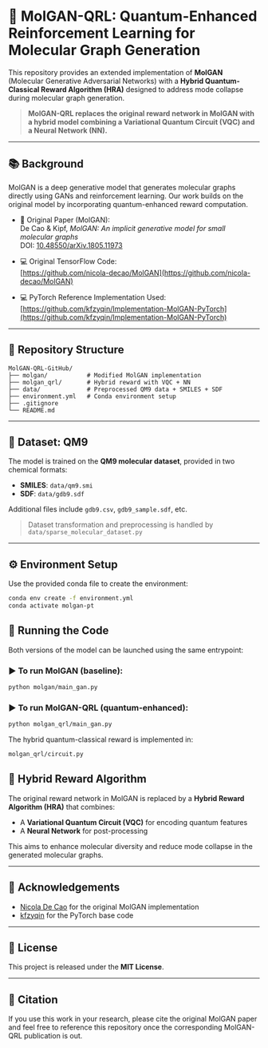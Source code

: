 # 🧪 MolGAN-QRL: Quantum-Enhanced Reinforcement Learning for Molecular Graph Generation

This repository provides an extended implementation of **MolGAN** (Molecular Generative Adversarial Networks) with a **Hybrid Quantum-Classical Reward Algorithm (HRA)** designed to address mode collapse during molecular graph generation.

> **MolGAN-QRL replaces the original reward network in MolGAN with a hybrid model combining a Variational Quantum Circuit (VQC) and a Neural Network (NN).**

---

## 📚 Background

MolGAN is a deep generative model that generates molecular graphs directly using GANs and reinforcement learning. Our work builds on the original model by incorporating quantum-enhanced reward computation.

- 📄 Original Paper (MolGAN):  
  De Cao & Kipf, *MolGAN: An implicit generative model for small molecular graphs*  
  DOI: [10.48550/arXiv.1805.11973](https://doi.org/10.48550/arXiv.1805.11973)

- 💻 Original TensorFlow Code:  
  [https://github.com/nicola-decao/MolGAN](https://github.com/nicola-decao/MolGAN)

- 💻 PyTorch Reference Implementation Used:  
  [https://github.com/kfzyqin/Implementation-MolGAN-PyTorch](https://github.com/kfzyqin/Implementation-MolGAN-PyTorch)

---

## 📂 Repository Structure

```plaintext
MolGAN-QRL-GitHub/
├── molgan/           # Modified MolGAN implementation
├── molgan_qrl/       # Hybrid reward with VQC + NN
├── data/             # Preprocessed QM9 data + SMILES + SDF
├── environment.yml   # Conda environment setup
├── .gitignore
└── README.md
```

---

## 🧬 Dataset: QM9

The model is trained on the **QM9 molecular dataset**, provided in two chemical formats:

- **SMILES**: `data/qm9.smi`
- **SDF**: `data/gdb9.sdf`

Additional files include `gdb9.csv`, `gdb9_sample.sdf`, etc.

> Dataset transformation and preprocessing is handled by  
> `data/sparse_molecular_dataset.py`

---

## ⚙️ Environment Setup

Use the provided conda file to create the environment:

```bash
conda env create -f environment.yml
conda activate molgan-pt
```

## 🚀 Running the Code

Both versions of the model can be launched using the same entrypoint:

### ▶️ To run **MolGAN** (baseline):
```bash
python molgan/main_gan.py
```

### ▶️ To run **MolGAN-QRL** (quantum-enhanced):
```bash
python molgan_qrl/main_gan.py
```

The hybrid quantum-classical reward is implemented in:

```bash
molgan_qrl/circuit.py
```

## 🧠 Hybrid Reward Algorithm

The original reward network in MolGAN is replaced by a **Hybrid Reward Algorithm (HRA)** that combines:

- A **Variational Quantum Circuit (VQC)** for encoding quantum features
- A **Neural Network** for post-processing

This aims to enhance molecular diversity and reduce mode collapse in the generated molecular graphs.

---

## 🤝 Acknowledgements

- [Nicola De Cao](https://github.com/nicola-decao) for the original MolGAN implementation
- [kfzyqin](https://github.com/kfzyqin) for the PyTorch base code

---

## 📜 License

This project is released under the **MIT License**.

---

## 🔬 Citation

If you use this work in your research, please cite the original MolGAN paper and feel free to reference this repository once the corresponding MolGAN-QRL publication is out.

